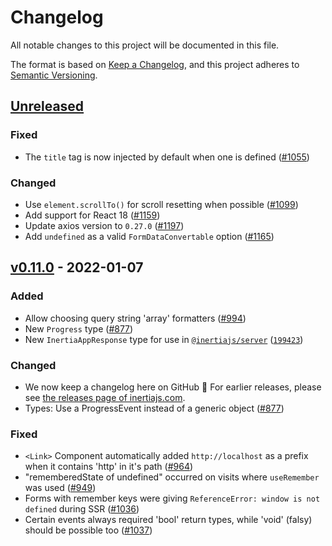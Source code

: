 # Changelog

All notable changes to this project will be documented in this file.

The format is based on [Keep a Changelog](https://keepachangelog.com/en/1.0.0/),
and this project adheres to [Semantic Versioning](https://semver.org/spec/v2.0.0.html).

## [Unreleased](https://github.com/inertiajs/inertia/compare/inertia@0.11.0...HEAD)

### Fixed

- The `title` tag is now injected by default when one is defined ([#1055](https://github.com/inertiajs/inertia/pull/1055))

### Changed

- Use `element.scrollTo()` for scroll resetting when possible ([#1099](https://github.com/inertiajs/inertia/pull/1099))
- Add support for React 18 ([#1159](https://github.com/inertiajs/inertia/pull/1159))
- Update axios version to `0.27.0` ([#1197](https://github.com/inertiajs/inertia/pull/1197))
- Add `undefined` as a valid `FormDataConvertable` option ([#1165](https://github.com/inertiajs/inertia/pull/1165))

## [v0.11.0](https://github.com/inertiajs/inertia/compare/inertia@0.10.1...inertia@0.11.0) - 2022-01-07

### Added

- Allow choosing query string 'array' formatters ([#994](https://github.com/inertiajs/inertia/pull/994))
- New `Progress` type ([#877](https://github.com/inertiajs/inertia/pull/877))
- New `InertiaAppResponse` type for use in [`@inertiajs/server`](https://github.com/inertiajs/server/) ([`199423`](https://github.com/inertiajs/inertia/commit/19942367b4f728e58decf581cdd93f674c7b35e5))

### Changed

- We now keep a changelog here on GitHub :tada: For earlier releases, please see [the releases page of inertiajs.com](https://inertiajs.com/releases?all=true#inertia).
- Types: Use a ProgressEvent instead of a generic object ([#877](https://github.com/inertiajs/inertia/pull/877))

### Fixed

- `<Link>` Component automatically added `http://localhost` as a prefix when it contains 'http' in it's path ([#964](https://github.com/inertiajs/inertia/pull/964))
- "rememberedState of undefined" occurred on visits where `useRemember` was used ([#949](https://github.com/inertiajs/inertia/pull/949))
- Forms with remember keys were giving `ReferenceError: window is not defined` during SSR ([#1036](https://github.com/inertiajs/inertia/pull/1036))
- Certain events always required 'bool' return types, while 'void' (falsy) should be possible too ([#1037](https://github.com/inertiajs/inertia/pull/1037))
